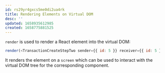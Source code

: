 ```yaml
---
id: rs29yr4gxcs5me0di2ua4rk
title: Rendering Elements on Virtual DOM
desc: ''
updated: 1658935612985
created: 1658775881525
---
```


`render` is used to render a React element into the virtual DOM:

```js
render(<TransactionCreateStepTwo sender={{ id: 5 }} receiver={{ id: 5 }} />);
```

It renders the element on a `screen` which can be used to interact with the virtual DOM tree for the corresponding component.
